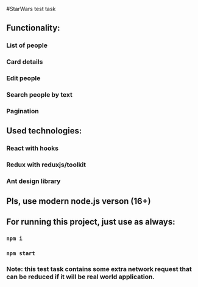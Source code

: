 #StarWars test task

## Functionality:
### List of people
### Card details
### Edit people
### Search people by text
### Pagination

## Used technologies:
### React with hooks
### Redux with reduxjs/toolkit
### Ant design library

## Pls, use modern node.js verson (16+)
## For running this project, just use as always:
### `npm i`
### `npm start`


### Note: this test task contains some extra network request that can be reduced if it will be real world application.
